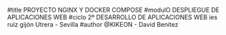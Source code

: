 #title
PROYECTO NGINX Y DOCKER COMPOSE
#modulO
DESPLIEGUE DE APLICACIONES WEB
#ciclo
2º DESARROLLO DE APLICACIONES WEB
ies ruiz gijón Utrera - Sevilla
#author
@KIKEON - David Benitez

